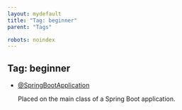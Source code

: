 ```yaml
---
layout: mydefault
title: "Tag: beginner"
parent: "Tags"

robots: noindex
---
```

<h2>Tag: beginner</h2><div style='margin-top:1rem'><ul>
	<li>
		<a href='/MySpringBootDex/docs/beginner/SpringBootApplication'>@SpringBootApplication</a>
		<p>Placed on the main class of a Spring Boot application.</p>
	</li>
</ul></div>